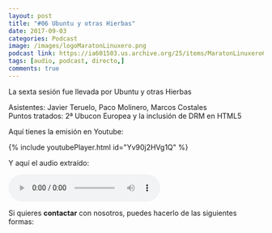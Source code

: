 ```yaml
---
layout: post
title: "#06 Ubuntu y otras Hierbas"
date: 2017-09-03
categories: Podcast
image: /images/logoMaratonLinuxero.png
podcast link: https://ia601503.us.archive.org/25/items/MaratonLinuxero6UbuntuYOtrasHierbas/Marat%C3%B3n%20Linuxero%206%20Ubuntu%20y%20otras%20hierbas.mp3
tags: [audio, podcast, directo,]
comments: true
---
```


La sexta sesión fue llevada por Ubuntu y otras Hierbas

Asistentes: Javier Teruelo, Paco Molinero, Marcos Costales  
Puntos tratados: 2ª Ubucon Europea y la inclusión de DRM en HTML5

Aquí tienes la emisión en Youtube: 

{% include youtubePlayer.html id="Yv90j2HVg1Q" %}

Y aquí el audio extraído:

<audio controls>
  <source src="https://ia601503.us.archive.org/25/items/MaratonLinuxero6UbuntuYOtrasHierbas/Marat%C3%B3n%20Linuxero%206%20Ubuntu%20y%20otras%20hierbas.mp3" type="audio/mpeg">
</audio>

Si quieres **contactar** con nosotros, puedes hacerlo de las siguientes formas:

